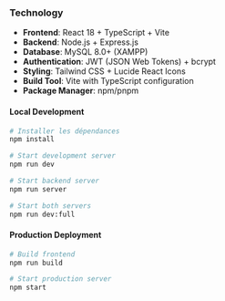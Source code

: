 
### Technology 
- **Frontend**: React 18 + TypeScript + Vite
- **Backend**: Node.js + Express.js
- **Database**: MySQL 8.0+ (XAMPP)
- **Authentication**: JWT (JSON Web Tokens) + bcrypt
- **Styling**: Tailwind CSS + Lucide React Icons
- **Build Tool**: Vite with TypeScript configuration
- **Package Manager**: npm/pnpm

#### Local Development
```bash
# Installer les dépendances
npm install

# Start development server
npm run dev

# Start backend server
npm run server

# Start both servers
npm run dev:full
```

#### Production Deployment
```bash
# Build frontend
npm run build

# Start production server
npm start
```


